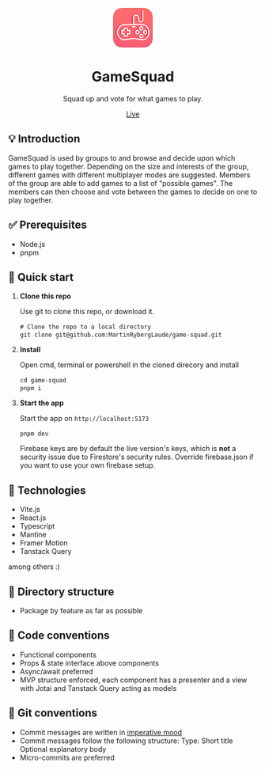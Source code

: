 <p align="center">
   <img src="https://github.com/MartinRybergLaude/game-squad/blob/master/public/gamesquad.svg?raw=true" width="80" alt="">
</p>
<h1 align="center">
  GameSquad
</h1>
<p align="center">
  Squad up and vote for what games to play.
</p>
<p align="center">
    <a href="https://gamesquad.win">Live</a>
</p>

## 💡 Introduction

GameSquad is used by groups to and browse and decide upon which games to play together. Depending on the size and interests of the group, different games with different multiplayer modes are suggested. Members of the group are able to add games to a list of "possible games". The members can then choose and vote between the games to decide on one to play together.

## ✅ Prerequisites

- Node.js
- pnpm

## 🚀 Quick start

1.  **Clone this repo**

    Use git to clone this repo, or download it.

    ```shell
    # Clone the repo to a local directory
    git clone git@github.com:MartinRybergLaude/game-squad.git
    ```

2.  **Install**

    Open cmd, terminal or powershell in the cloned direcory and install

    ```shell
    cd game-squad
    pnpm i
    ```

3.  **Start the app**

    Start the app on `http://localhost:5173`

    ```shell
    pnpm dev
    ```

    Firebase keys are by default the live version's keys, which is **not** a security issue due to Firestore's security rules. Override firebase.json if you want to use your own firebase setup.

## 🧐 Technologies

- Vite.js
- React.js
- Typescript
- Mantine
- Framer Motion
- Tanstack Query

among others :)

## 📁 Directory structure

- Package by feature as far as possible

## 📑 Code conventions

- Functional components
- Props & state interface above components
- Async/await preferred
- MVP structure enforced, each component has a presenter and a view with Jotai and Tanstack Query acting as models

## 📑 Git conventions

- Commit messages are written in <a href="https://en.wikipedia.org/wiki/Imperative_mood">imperative mood</a>
- Commit messages follow the following structure:
  Type: Short title
  Optional explanatory body
- Micro-commits are preferred
